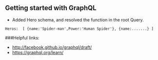 ## Getting started with GraphQL

- Added Hero schema, and resolved the function in the root Query.

`
    Heros: 
    [
    {name:'Spider-man',Power:'Human Spider'},
    {name:.......}
    ]
`

###Helpful links:
- http://facebook.github.io/graphql/draft/
- https://graphql.org/learn/
